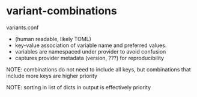 # variant-combinations

variants.conf
* (human readable, likely TOML)
* key-value association of variable name and preferred values.
* variables are namespaced under provider to avoid confusion
* captures provider metadata (version, ???) for reproducibility

NOTE: combinations do not need to include all keys, but
combinations that include more keys are higher priority

NOTE: sorting in list of dicts in output is effectively priority
